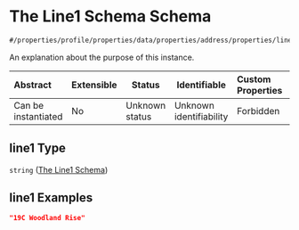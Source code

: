 # The Line1 Schema Schema

```txt
#/properties/profile/properties/data/properties/address/properties/line1#/properties/profile/properties/data/properties/address/properties/line1
```

An explanation about the purpose of this instance.


| Abstract            | Extensible | Status         | Identifiable            | Custom Properties | Additional Properties | Access Restrictions | Defined In                                                                           |
| :------------------ | ---------- | -------------- | ----------------------- | :---------------- | --------------------- | ------------------- | ------------------------------------------------------------------------------------ |
| Can be instantiated | No         | Unknown status | Unknown identifiability | Forbidden         | Allowed               | none                | [quote_schema.schema.json\*](../out/quote_schema.schema.json "open original schema") |

## line1 Type

`string` ([The Line1 Schema](quote_schema-properties-the-profile-schema-properties-the-data-schema-properties-the-address-schema-properties-the-line1-schema.md))

## line1 Examples

```json
"19C Woodland Rise"
```
